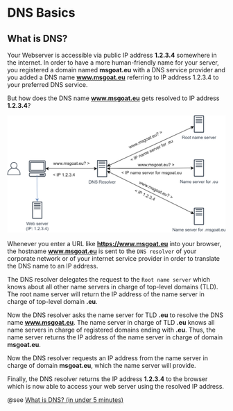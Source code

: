# DNS Basics

## What is DNS?

Your Webserver is accessible via public IP address __1.2.3.4__ somewhere in the internet.
In order to have a more human-friendly name for your server, you registered a
domain named __msgoat.eu__ with a DNS service provider and 
you added a DNS name __www.msgoat.eu__ referring to IP address 1.2.3.4 to your 
preferred DNS service.

But how does the DNS name __www.msgoat.eu__ gets resolved to IP address __1.2.3.4__?

![](img/aws_dns_basics.png)

Whenever you enter a URL like __https://www.msgoat.eu__ into your browser,
the hostname __www.msgoat.eu__ is sent to the `DNS resolver` of your corporate network
or of your internet service provider in order to translate the DNS name to an IP address. 

The DNS resolver delegates the request to the `Root name server` which knows about 
all other name servers in charge of top-level domains (TLD). 
The root name server will return the IP address of the name server in charge of 
top-level domain __.eu__.

Now the DNS resolver asks the name server for TLD __.eu__ to resolve the DNS name __www.msgoat.eu__.
The name server in charge of TLD __.eu__ knows all name servers in charge of registered
domains ending with __.eu__. Thus, the name server returns the IP address
of the name server in charge of domain __msgoat.eu__.

Now the DNS resolver requests an IP address from the name server in charge of
domain __msgoat.eu__, which the name server will provide.

Finally, the DNS resolver returns the IP address __1.2.3.4__ to the browser which
is now able to access your web server using the resolved IP address.
 
@see [What is DNS? (in under 5 minutes)](https://youtu.be/e2xLV7pCOLI)
